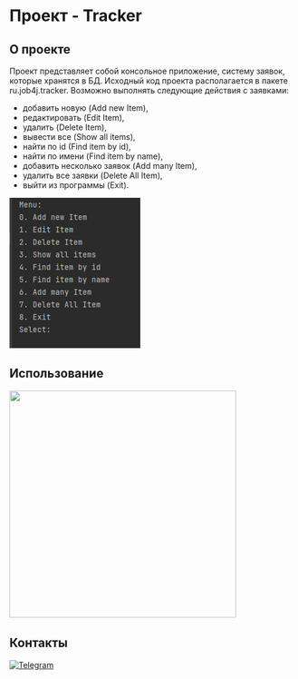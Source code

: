 # Проект - Tracker

## О проекте  

Проект представляет собой консольное приложение, систему заявок, которые хранятся в БД.
Исходный код проекта располагается в пакете ru.job4j.tracker. Возможно выполнять следующие действия с заявками:  
- добавить новую (Add new Item),
- редактировать (Edit Item),
- удалить (Delete Item),
- вывести все (Show all items),
- найти по id (Find item by id),
- найти по имени (Find item by name),
- добавить несколько заявок (Add many Item),
- удалить все заявки (Delete All Item),
- выйти из программы (Exit).

![Tracker](images/tracker_menu.png)


## Использование


<img height="400" src="images\ForGit.gif" width="400"/>

## Контакты
[![Telegram](https://img.shields.io/badge/Telegram-blue?logo=telegram)](https://t.me/GrokDen)
